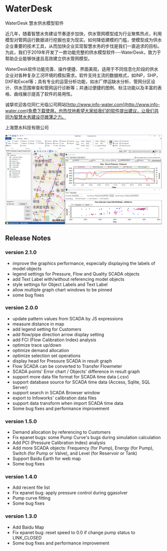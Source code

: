 # WaterDesk
WaterDesk 慧水供水模型软件

近几年，随着智慧水务建设节奏逐步加快，供水管网模型成为行业聚焦热点，利用模型对管网运行数据进行挖掘也变为现实。如何降低建模的门槛，使模型成为供水企业重要的技术工具，从而加快企业实现智慧水务的步伐是我们一直追求的目标。为此，我们于2019年开发了一款功能完整的供水模型软件---WaterDesk，致力于帮助企业能够快速且高效建立供水管网模型。

WaterDesk软件功能完善、操作便捷、界面美观，适用于不同信息化阶段的供水企业对各种复杂工况环境的模拟需求。软件支持主流的数据格式，如INP，SHP，DXF和Excel等；具有专业的运营分析功能，如水厂停运缺水分析、管网分区设计、供水范围审查和管网运行诊断等；并通过便捷的图例、标注功能以及丰富的表格、曲线展示提高了软件的易用性。

诚挚欢迎各位同仁光临公司网站[http://www.info-water.com](http://www.info-water.com)免费下载使用，也热忱地希望大家给我们的软件提出建议，让我们共同为智慧水务建设尽微薄之力。


上海慧水科技有限公司

![WaterDesk](./images/WaterDesk_01.png)

## Release Notes

### version 2.1.0
 * improve the graphics performance, especially displaying the labels of model objects
 * legend settings for Pressure, Flow and Quality SCADA objects
 * add Text Label with/without referencing model objects
 * style settings for Object Labels and Text Label
 * allow multiple graph chart windows to be pinned
 * some bug fixes

### version 2.0.0
 * update pattern values from SCADA by JS expressions
 * measure distance in map
 * add legend setting for Customers
 * add flow/pipe direction arrow display setting
 * add FCI (Flow Calibration Index) analysis
 * optimize trace up/down 
 * optimize demand allocation
 * optimize selection set operations
 * display head for Pressure SCADA in result graph
 * Flow SCADA can be converted to Transfer Flowmeter
 * SCADA points' Error chart / Objects' difference in result graph
 * support more data file format for SCADA time data (.csv)
 * support database source for SCADA time data (Access, Sqlite, SQL Server)
 * support search in SCADA Browser window
 * export to Infoworks' calibration data files
 * support data transform when import SCADA time data
 * Some bug fixes and performance improvement

### version 1.5.0
 * Demand allocation by referencing to Customers
 * Fix epanet bugs: some Pump Curve's bugs during simulation calculation
 * Add PCI (Pressure Calibration Index) analysis
 * Add more SCADA objects: Frequency (for Pump), Energy (for Pump), Switch (for Pump or Valve), and Level (for Reservoir or Tank)
 * Support Baidu Earth for web map
 * Some bug fixes

### version 1.4.0
 * Add recent file list
 * Fix epanet bug: apply pressure control during ggasolver
 * Pump curve fitting
 * Some bug fixes

### version 1.3.0
 * Add Baidu Map
 * Fix epanet bug: reset speed to 0.0 if change pump status to LINK_CLOSED
 * Some bug fixes and performance improvement